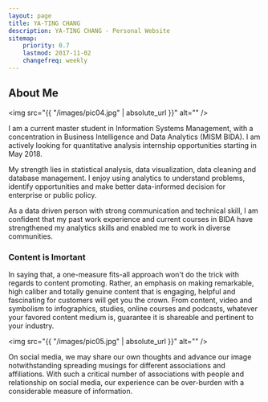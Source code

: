 ```yaml
---
layout: page
title: YA-TING CHANG
description: YA-TING CHANG - Personal Website
sitemap:
    priority: 0.7
    lastmod: 2017-11-02
    changefreq: weekly
---
```

## About Me

<span class="image left"><img src="{{ "/images/pic04.jpg" | absolute_url }}" alt="" /></span>

I am a current master student in Information Systems Management, with a concentration in Business Intelligence and Data Analytics (MISM BIDA). I am actively looking for quantitative analysis internship opportunities starting in May 2018.

My strength lies in statistical analysis, data visualization, data cleaning and database management. I enjoy using analytics to understand problems, identify opportunities and make better data-informed decision for enterprise or public policy.

As a data driven person with strong communication and technical skill, I am confident that my past work experience and current courses in BIDA have strengthened my analytics skills and enabled me to work in diverse communities.

### Content is Imortant
<div class="box">
  <p>
  In saying that, a one-measure fits-all approach won't do the trick with regards to content promoting. Rather, an emphasis on making remarkable, high caliber and totally genuine content that is engaging, helpful and fascinating for customers will get you the crown. From content, video and symbolism to infographics, studies, online courses and podcasts, whatever your favored content medium is, guarantee it is shareable and pertinent to your industry.
  </p>
</div>

<span class="image left"><img src="{{ "/images/pic05.jpg" | absolute_url }}" alt="" /></span>

On social media, we may share our own thoughts and advance our image notwithstanding spreading musings for different associations and affiliations. With such a critical number of associations with people and relationship on social media, our experience can be over-burden with a considerable measure of information.
